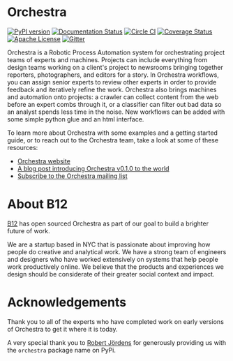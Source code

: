 # Orchestra

[![PyPI version](https://badge.fury.io/py/orchestra.svg?maxAge=2592000)](https://badge.fury.io/py/orchestra)
[![Documentation Status](https://readthedocs.org/projects/orchestra/badge/?version=latest)](http://orchestra.readthedocs.org/en/stable/?badge=latest)
[![Circle CI](https://circleci.com/gh/b12io/orchestra.svg?maxAge=2592000&style=shield)](https://circleci.com/gh/b12io/orchestra)
[![Coverage Status](https://coveralls.io/repos/github/b12io/orchestra/badge.svg?maxAge=2592000&branch=master)](https://coveralls.io/github/b12io/orchestra?branch=master)
[![Apache License](https://img.shields.io/pypi/l/orchestra.svg?maxAge=2592000)](https://github.com/b12io/orchestra/blob/master/LICENSE)
[![Gitter](https://img.shields.io/gitter/room/nwjs/nw.js.svg?maxAge=2592000)](https://gitter.im/b12io/orchestra)

Orchestra is a Robotic Process Automation system for orchestrating project teams of experts and machines.
Projects can include everything from design teams working on a client's project
to newsrooms bringing together reporters, photographers, and editors for a
story. In Orchestra workflows, you can assign senior experts to review other
experts in order to provide feedback and iteratively refine the work.
Orchestra also brings machines and automation onto projects: a crawler can
collect content from the web before an expert combs through it, or a classifier
can filter out bad data so an analyst spends less time in the noise.  New
workflows can be added with some simple python glue and an html interface.

To learn more about Orchestra with some examples and a getting
started guide, or to reach out to the Orchestra team, take
a look at some of these resources:

* [Orchestra website](http://orchestra.b12.io)
* [A blog post introducing Orchestra v0.1.0 to the world](https://blog.b12.io/introducing-orchestra-23bace45d4a7)
* [Subscribe to the Orchestra mailing list](https://groups.google.com/forum/#!forum/orchestra-devel)

# About B12
[B12](http://b12.io/) has open sourced Orchestra as part
of our goal to build a brighter future of work.

We are a startup based in NYC that is passionate about improving how people do
creative and analytical work. We have a strong team of engineers and designers
who have worked extensively on systems that help people work productively
online. We believe that the products and experiences we design should be considerate of their greater social context and impact. 

# Acknowledgements
Thank you to all of the experts who have completed work on
early versions of Orchestra to get it where it is today.

A very special thank you to [Robert Jördens](https://github.com/jordens) for
generously providing us with the `orchestra` package name on PyPi.
